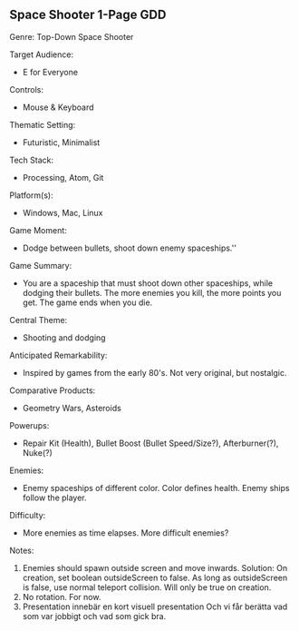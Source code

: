 ## Space Shooter 1-Page GDD

Genre:
  Top-Down Space Shooter

Target Audience:
  * E for Everyone

Controls:
  * Mouse & Keyboard

Thematic Setting:
  * Futuristic, Minimalist

Tech Stack:
  * Processing, Atom, Git

Platform(s):
  * Windows, Mac, Linux

Game Moment:
  * Dodge between bullets, shoot down enemy spaceships.''

Game Summary:
  * You are a spaceship that must shoot down other spaceships, while dodging their bullets. The more enemies you kill, the more points you get. The game ends when you die.

Central Theme:
  * Shooting and dodging

Anticipated Remarkability:
  * Inspired by games from the early 80's. Not very original, but nostalgic.

Comparative Products:
  * Geometry Wars, Asteroids

Powerups:
  * Repair Kit (Health), Bullet Boost (Bullet Speed/Size?), Afterburner(?), Nuke(?)

Enemies:
  * Enemy spaceships of different color. Color defines health. Enemy ships follow the player.

Difficulty:
  * More enemies as time elapses. More difficult enemies?

Notes:
1. Enemies should spawn outside screen and move inwards. Solution:
   On creation, set boolean outsideScreen to false.
   As long as outsideScreen is false, use normal teleport collision.
   Will only be true on creation.
1. No rotation. For now.
1. Presentation innebär en kort visuell presentation
   Och vi får berätta vad som var jobbigt och vad som gick bra.

